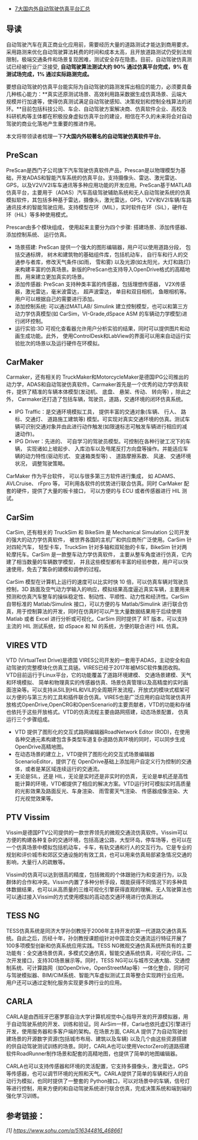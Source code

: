 - [7大国内外自动驾驶仿真平台汇总](https://mp.weixin.qq.com/s/5oNfzuu5NsBTXMqNDJbE2g)

## 导读

自动驾驶汽车在真正商业化应用前，需要经历大量的道路测试才能达到商用要求。采用路测来优化自动驾驶算法耗费的时间和成本太高，且开放道路测试仍受到法规限制，极端交通条件和场景复现困难，测试安全存在隐患。目前，自动驾驶仿真测试已经被行业广泛接受, **自动驾驶算法测试大约 90% 通过仿真平台完成，9% 在测试场完成，1% 通过实际路测完成。**

要想自动驾驶的仿真平台能实际为自动驾驶的路测发挥出相应的能力，必须要具备几种核心能力：**真实还原测试场景、高效利用路采数据生成仿真场景、云端大规模并行加速等，使得仿真测试满足自动驾驶感知、决策规划和控制全栈算法的闭环。**目前包括科技公司、车企、自动驾驶方案解决商、仿真软件企业、高校及科研机构等主体都在积极投身虚拟仿真平台的建设，相信在不久的未来将会对自动驾驶的商业化落地产生重要的推进作用。

本文将带领读者梳理一下**7大国内外较著名的自动驾驶仿真软件平台**。

## PreScan

PreScan是西门子公司旗下汽车驾驶仿真软件产品，Prescan是以物理模型为基础，开发ADAS和智能汽车系统的仿真平台。支持摄像头、雷达、激光雷达、GPS，以及V2V/V2I车车通讯等多种应用功能的开发应用。PreScan基于MATLAB仿真平台，主要用于（ADAS）汽车高级驾驶辅助系统和无人自动驾驶系统的仿真模拟软件，其包括多种基于雷达，摄像头，激光雷达，GPS，V2V和V2I车辆/车路通讯技术的智能驾驶应用。支持模型在环（MIL），实时软件在环（SiL），硬件在环（HiL）等多种使用模式。

Prescan由多个模块组成， 使用起来主要分为四个步骤: 搭建场景、添加传感器、 添加控制系统、 运行仿真。

- 场景搭建: PreScan 提供一个强大的图形编辑器，用户可以使用道路分段， 包括交通标牌， 树木和建筑物的基础组件库，包括机动车，  自行车和行人的交通参与者库，修改天气条件(如雨， 雪和雾) 以及光源(如太阳光，大灯和路灯)  来构建丰富的仿真场景。新版的PreScan也支持导入OpenDrive格式的高精地图，用来建立更加真实的场景。
- 添加传感器: PreScan 支持种类丰富的传感器，包括理想传感器， V2X传感器，激光雷达，毫米波雷达， 超声波雷达， 单目和双目相机， 鱼眼相机等。用户可以根据自己的需要进行添加。
- 添加控制系统: 可以通过MATLAB/ Simulink 建立控制模型，也可以和第三方动力学仿真模型(如 CarSim，VI-Grade,dSpace ASM 的车辆动力学模型)进行闭环控制。
- 运行实验:3D 可视化查看器允许用户分析实验的结果，同时可以提供图片和动画生成功能。此外， 使用ControlDesk和LabView的界面可以用来自动运行实验批次的场景以及运行硬件在环模拟。

## CarMaker

Carmaker，还有相关的  TruckMaker和MotorcycleMaker是德国IPG公司推出的动力学，ADAS和自动驾驶仿真软件。Carmaker首先是一个优秀的动力学仿真软件，提供了精准的车辆本体模型(发动机、 底盘、 悬架、传动、 转向等) ，除此之外， Carmaker还打造了包括车辆，驾驶员，道路，交通环境的闭环仿真系统。

- IPG Traffic：是交通环境模拟工具， 提供丰富的交通对象(车辆、 行人、 路标、交通灯、 道路施工建筑等) 模型。可实现对真实交通环境的仿真。测试车辆可识别交通对象并由此进行动作触发(如限速标志可触发车辆进行相应的减速动作)。
- IPG Driver：先进的、 可自学习的驾驶员模型。可控制在各种行驶工况下的车辆， 实现诸如上坡起步、 入库泊车以及甩尾反打方向盘等操作。并能适应车辆的动力特性(驱动形式、 变速箱类型等) 、 道路摩擦系数、 风速、 交通环境状况， 调整驾驶策略。

CarMaker 作为平台软件， 可以与很多第三方软件进行集成， 如 ADAMS、 AVLCruise、 rFpro 等， 可利用各软件的优势进行联合仿真。同时 CarMaker 配套的硬件，提供了大量的板卡接口， 可以方便的与 ECU 或者传感器进行 HIL 测试。

## CarSim

CarSim, 还有相关的 TruckSim 和 BikeSim 是 Mechanical Simulation 公司开发的强大的动力学仿真软件，  被世界各国的主机厂和供应商所广泛使用。CarSim 针对四轮汽车， 轻型卡车，TruckSim 针对多轴和双轮胎的卡车，BikeSim  针对两轮摩托车。CarSim 是一款整车动力学仿真软件， 主要从整车角度进行仿真，它内建了相当数量的车辆数学模型，  并且这些模型都有丰富的经验参数，用户可以快速使用，免去了繁杂的建模和调参的过程。

CarSim 模型在计算机上运行的速度可以比实时快 10 倍，可以仿真车辆对驾驶员控制，3D  路面及空气动力学输入的响应，模拟结果高度逼近真实车辆，主要用来预测和仿真汽车整车的操纵稳定性、制动性、平顺性、动力性和经济性。CarSim  自带标准的 Matlab/Simulink 接口，可以方便的与 Matlab/Simulink  进行联合仿真，用于控制算法的开发，同时在仿真时可以产生大量数据结果用于后续使用 Matlab 或者 Excel 进行分析或可视化。CarSim  同时提供了 RT 版本，可以支持主流的 HIL 测试系统，如 dSpace 和 NI 的系统，方便的联合进行 HIL 仿真。

## VIRES VTD

VTD (VirtualTest Drive)是德国  VIRES公司开发的一套用于ADAS，主动安全和自动驾驶的完整模块化仿真工具链。VIRES已经于2017年被MSC软件集团收购。VTD目前运行于Linux平台，它的功能覆盖了道路环境建模、 交通场景建模、天气和环境模拟、  简单和物理真实的传感器仿真、场景仿真管理以及高精度的实时画面渲染等。可以支持从SIL到HIL和VIL的全周期开发流程，开放式的模块式框架可以方便的与第三方的工具和插件联合仿真。VIRES也是广泛应用的自动驾驶仿真开放格式OpenDrive,OpenCRG和OpenScenario的主要贡献者，VTD的功能和存储也依托于这些开放格式。VTD的仿真流程主要由路网搭建，动态场景配置， 仿真运行三个步骤组成。

- VTD 提供了图形化的交互式路网编辑器RoadNetwork Editor (ROD)，在使用各种交通元素构建包含多类型车道复杂道路仿真环境的同时，可以同步生成 OpenDrive高精地图。
- 在动态场景的建立上，VTD提供了图形化的交互式场景编辑器ScenarioEditor，提供了在 OpenDrive基础上添加用户自定义行为控制的交通体，或者是某区域连续运行的交通流。
- 无论是SIL，还是 HIL，无论是实时还是非实时的仿真， 无论是单机还是高性能计算的环境，VTD都提供了相应的解决方案。VTD运行时可模拟实时高质量的光影效果及路面反光、车身渲染、 雨雪雾天气渲染、 传感器成像渲染、大灯光视觉效果等。

## PTV Vissim

Vissim是德国PTV公司提供的一款世界领先的微观交通流仿真软件。Vissim可以方便的构建各种复杂的交通环境，包括高速公路，大型环岛，停车场等，也可以在一个仿真场景中模拟包括机动车，卡车，有轨交通和行人的交互行为。它是专业的规划和评价城市和郊区交通设施的有效工具，也可以用来仿真局部紧急情况交通的影响，大量行人的疏散等。

Vissim的仿真可以达到很高的精度，包括微观的个体跟驰行为和变道行为，以及群体的合作和冲突。Vissim内置了多种分析手段，既能获得不同情况下的多种具体数据结果，也可以从高质量的三维可视化引擎获得直观的理解。无人驾驶算法也可以通过接入Vissim的方式使用模拟的高动态交通环境进行仿真测试。

## TESS NG

TESS仿真系统是同济大学孙剑教授于2006年主持开发的第一代道路交通仿真系统。自此之后，历经十年，孙剑教授课题组针对中国混合交通流运行特征开展了100多项模型创新和仿真系统应用实践。TESS  NG微观交通仿真系统所具有的主要功能有：全交通场景仿真，多模式交通仿真，智能交通系统仿真，可视化评估，二次开发接口，支持3D场景展示等。同时，TESS  NG可以与城市交通大脑、交通控制系统、可计算路网（如OpenDrive，OpenStreetMap等）一体化整合，同时可与驾驶模拟器、BIM/CIM系统、智能汽车虚拟测试工具等整合实现跨行业应用。用户还可以通过定制化服务实现更多跨行业的应用。

## CARLA

CARLA是由西班牙巴塞罗那自治大学计算机视觉中心指导开发的开源模拟器，用于自动驾驶系统的开发、训练和验证。同 AirSim一样，Carla也依托虚幻引擎进行开发，使用服务器和多客户端的架构。在场景方面, CARLA  提供了为自动驾驶创建场景的开源数字资源(包括城市布局、建筑以及车辆)  以及几个由这些资源搭建的供自动驾驶测试训练的场景。同时，CARLA也可以使用VectorZero的道路搭建软件RoadRunner制作场景和配套的高精地图，也提供了简单的地图编辑器。

CARLA也可以支持传感器和环境的灵活配置，它支持多摄像头，激光雷达，GPS等传感器，也可以调节环境的光照和天气。CARLA提供了简单的车辆和行人的自动行为模拟，也同时提供了一整套的 Python接口，可以对场景中的车辆，信号灯等进行控制，用来方便的和自动驾驶系统进行联合仿真，完成决策系统和端到端的强化学习训练。

## 参考链接：

*[1] https://www.sohu.com/a/516344816_468661*